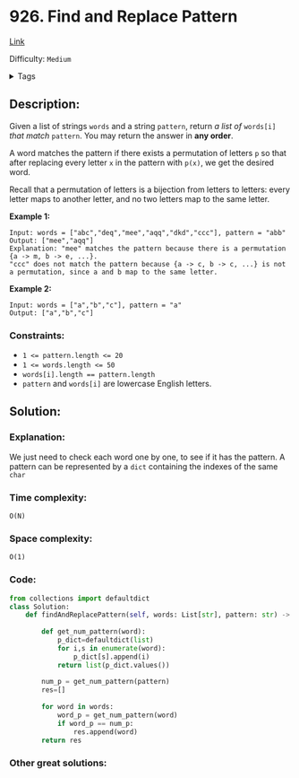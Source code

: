 # 926. Find and Replace Pattern
[Link](https://leetcode.com/problems/find-and-replace-pattern/)

Difficulty: `Medium`

<details>
<summary> Tags</summary>

`String`
</details>

## Description:  
Given a list of strings `words` and a string `pattern`, return _a list of_
`words[i]` _that match_ `pattern`. You may return the answer in **any order**.

A word matches the pattern if there exists a permutation of letters `p` so
that after replacing every letter `x` in the pattern with `p(x)`, we get the
desired word.

Recall that a permutation of letters is a bijection from letters to letters:
every letter maps to another letter, and no two letters map to the same
letter.



**Example 1:**

    
    
    Input: words = ["abc","deq","mee","aqq","dkd","ccc"], pattern = "abb"
    Output: ["mee","aqq"]
    Explanation: "mee" matches the pattern because there is a permutation {a -> m, b -> e, ...}. 
    "ccc" does not match the pattern because {a -> c, b -> c, ...} is not a permutation, since a and b map to the same letter.
    

**Example 2:**

    
    
    Input: words = ["a","b","c"], pattern = "a"
    Output: ["a","b","c"]
    



### Constraints:

  * `1 <= pattern.length <= 20`
  * `1 <= words.length <= 50`
  * `words[i].length == pattern.length`
  * `pattern` and `words[i]` are lowercase English letters.



## Solution:  


### Explanation:  
We just need to check each word one by one, to see if it has the pattern.
A pattern can be represented by a `dict` containing the indexes of the same `char`

### Time complexity:
`O(N)`  

### Space complexity:
`O(1)`

### Code:  
```python
from collections import defaultdict
class Solution:
    def findAndReplacePattern(self, words: List[str], pattern: str) -> List[str]:
        
        def get_num_pattern(word):        
            p_dict=defaultdict(list)
            for i,s in enumerate(word):
                p_dict[s].append(i)
            return list(p_dict.values())
        
        num_p = get_num_pattern(pattern)
        res=[]
        
        for word in words:
            word_p = get_num_pattern(word)
            if word_p == num_p:
                res.append(word)
        return res
```


### Other great solutions:

